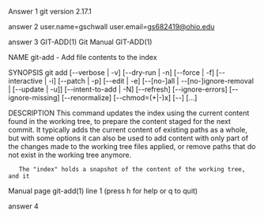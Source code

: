Answer 1
git version 2.17.1

answer 2
user.name=gschwall
user.email=gs682419@ohio.edu

answer 3
GIT-ADD(1)                        Git Manual                        GIT-ADD(1)

NAME
       git-add - Add file contents to the index

SYNOPSIS
       git add [--verbose | -v] [--dry-run | -n] [--force | -f] [--interactive | -i] [--patch | -p]
                 [--edit | -e] [--[no-]all | --[no-]ignore-removal | [--update | -u]]
                 [--intent-to-add | -N] [--refresh] [--ignore-errors] [--ignore-missing] [--renormalize]
                 [--chmod=(+|-)x] [--] [<pathspec>...]

DESCRIPTION
       This command updates the index using the current content found in the
       working tree, to prepare the content staged for the next commit. It
       typically adds the current content of existing paths as a whole, but
       with some options it can also be used to add content with only part of
       the changes made to the working tree files applied, or remove paths
       that do not exist in the working tree anymore.

       The "index" holds a snapshot of the content of the working tree, and it
 Manual page git-add(1) line 1 (press h for help or q to quit)

answer 4


